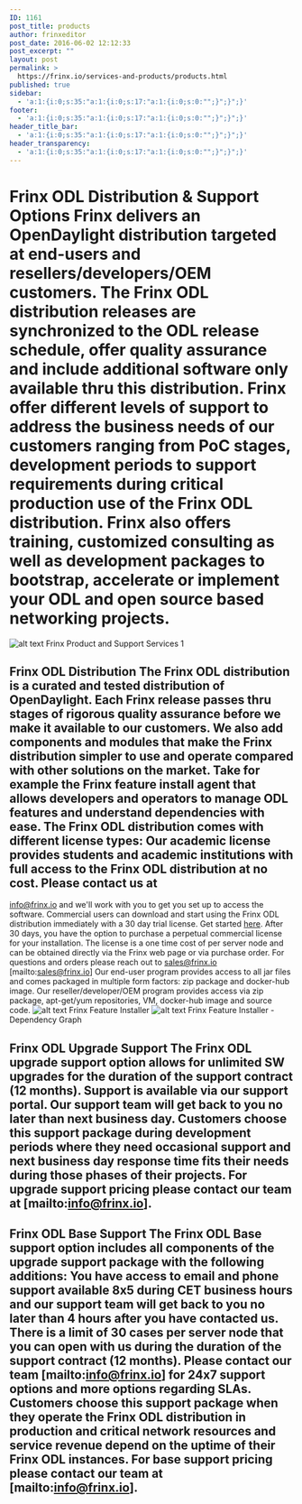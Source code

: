```yaml
---
ID: 1161
post_title: products
author: frinxeditor
post_date: 2016-06-02 12:12:33
post_excerpt: ""
layout: post
permalink: >
  https://frinx.io/services-and-products/products.html
published: true
sidebar:
  - 'a:1:{i:0;s:35:"a:1:{i:0;s:17:"a:1:{i:0;s:0:"";}";}";}'
footer:
  - 'a:1:{i:0;s:35:"a:1:{i:0;s:17:"a:1:{i:0;s:0:"";}";}";}'
header_title_bar:
  - 'a:1:{i:0;s:35:"a:1:{i:0;s:17:"a:1:{i:0;s:0:"";}";}";}'
header_transparency:
  - 'a:1:{i:0;s:35:"a:1:{i:0;s:17:"a:1:{i:0;s:0:"";}";}";}'
---
```

# Frinx ODL Distribution & Support Options Frinx delivers an OpenDaylight distribution targeted at end-users and resellers/developers/OEM customers. The Frinx ODL distribution releases are synchronized to the ODL release schedule, offer quality assurance and include additional software only available thru this distribution. Frinx offer different levels of support to address the business needs of our customers ranging from PoC stages, development periods to support requirements during critical production use of the Frinx ODL distribution. Frinx also offers training, customized consulting as well as development packages to bootstrap, accelerate or implement your ODL and open source based networking projects.

![alt text][1] Frinx Product and Support Services 1

## Frinx ODL Distribution The Frinx ODL distribution is a curated and tested distribution of OpenDaylight. Each Frinx release passes thru stages of rigorous quality assurance before we make it available to our customers. We also add components and modules that make the Frinx distribution simpler to use and operate compared with other solutions on the market. Take for example the Frinx feature install agent that allows developers and operators to manage ODL features and understand dependencies with ease. The Frinx ODL distribution comes with different license types: Our academic license provides students and academic institutions with full access to the Frinx ODL distribution at no cost. Please contact us at

<info@frinx.io> and we'll work with you to get you set up to access the software. Commercial users can download and start using the Frinx ODL distribution immediately with a 30 day trial license. Get started [here][2]. After 30 days, you have the option to purchase a perpetual commercial license for your installation. The license is a one time cost of per server node and can be obtained directly via the Frinx web page or via purchase order. For questions and orders please reach out to sales@frinx.io [mailto:sales@frinx.io] Our end-user program provides access to all jar files and comes packaged in multiple form factors: zip package and docker-hub image. Our reseller/developer/OEM program provides access via zip package, apt-get/yum repositories, VM, docker-hub image and source code. ![alt text][3] Frinx Feature Installer ![alt text][4] Frinx Feature Installer - Dependency Graph

## Frinx ODL Upgrade Support The Frinx ODL upgrade support option allows for unlimited SW upgrades for the duration of the support contract (12 months). Support is available via our support portal. Our support team will get back to you no later than next business day. Customers choose this support package during development periods where they need occasional support and next business day response time fits their needs during those phases of their projects. For upgrade support pricing please contact our team at [mailto:info@frinx.io].

## Frinx ODL Base Support The Frinx ODL Base support option includes all components of the upgrade support package with the following additions: You have access to email and phone support available 8x5 during CET business hours and our support team will get back to you no later than 4 hours after you have contacted us. There is a limit of 30 cases per server node that you can open with us during the duration of the support contract (12 months). Please contact our team [mailto:info@frinx.io] for 24x7 support options and more options regarding SLAs. Customers choose this support package when they operate the Frinx ODL distribution in production and critical network resources and service revenue depend on the uptime of their Frinx ODL instances. For base support pricing please contact our team at [mailto:info@frinx.io].

 [1]: http://www.fastimages.eu/images/frinxprodu.png
 [2]: https://frinx.io/downloads
 [3]: http://www.fastimages.eu/images/frinxfeatu.png
 [4]: http://www.fastimages.eu/images/frinxfdid.png